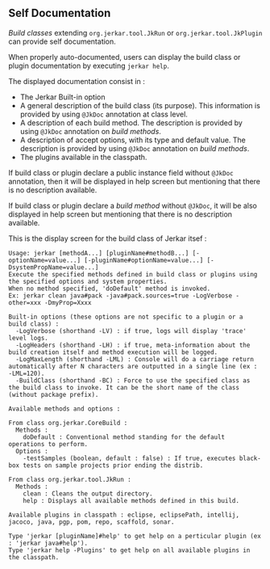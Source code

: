 ## Self Documentation

_Build classes_ extending `org.jerkar.tool.JkRun` or `org.jerkar.tool.JkPlugin` can provide self documentation.

When properly auto-documented, users can display the build class or plugin documentation by executing `jerkar help`.

The displayed documentation consist in :
- The Jerkar Built-in option
- A general description of the build class (its purpose). This information is provided by using `@JkDoc` annotation at class level.
- A description of each build method. The description is provided by using `@JkDoc` annotation on _build methods_.
- A description of accept options, with its type and default value. The description is provided by using `@JkDoc` annotation on _build methods_.
- The plugins available in the classpath.

If build class or plugin declare a public instance field without `@JkDoc` annotation, then it will be displayed in help screen but mentioning that there is no description available.

If build class or plugin declare a _build method_ without `@JkDoc`, it will be also displayed in help screen but mentioning that there is no description available.

 This is the display screen for the build class of Jerkar itsef :
 
 ```
 Usage: jerkar [methodA...] [pluginName#methodB...] [-optionName=value...] [-pluginName#optionName=value...] [-DsystemPropName=value...]
 Execute the specified methods defined in build class or plugins using the specified options and system properties.
 When no method specified, 'doDefault' method is invoked.
 Ex: jerkar clean java#pack -java#pack.sources=true -LogVerbose -other=xxx -DmyProp=Xxxx
 
 Built-in options (these options are not specific to a plugin or a build class) :
   -LogVerbose (shorthand -LV) : if true, logs will display 'trace' level logs.
   -LogHeaders (shorthand -LH) : if true, meta-information about the build creation itself and method execution will be logged.
   -LogMaxLength (shorthand -LML) : Console will do a carriage return automatically after N characters are outputted in a single line (ex : -LML=120).
   -BuildClass (shorthand -BC) : Force to use the specified class as the build class to invoke. It can be the short name of the class (without package prefix).
 
 Available methods and options :
 
 From class org.jerkar.CoreBuild :
   Methods :
     doDefault : Conventional method standing for the default operations to perform.
   Options :
     -testSamples (boolean, default : false) : If true, executes black-box tests on sample projects prior ending the distrib.
 
 From class org.jerkar.tool.JkRun :
   Methods :
     clean : Cleans the output directory.
     help : Displays all available methods defined in this build.
 
 Available plugins in classpath : eclipse, eclipsePath, intellij, jacoco, java, pgp, pom, repo, scaffold, sonar.
 
 Type 'jerkar [pluginName]#help' to get help on a perticular plugin (ex : 'jerkar java#help').
 Type 'jerkar help -Plugins' to get help on all available plugins in the classpath.

 ```
 